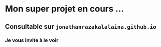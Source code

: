 # Mon super projet en cours ...
## Consultable sur `jonathanrazakalalaina.github.io`
### Je vous invite à le voir
